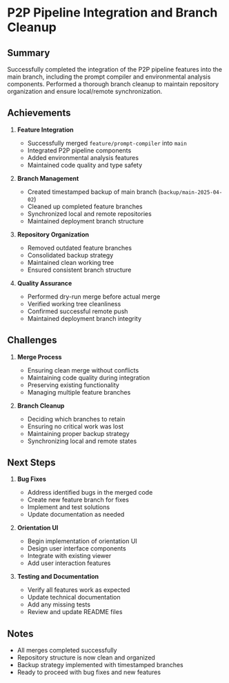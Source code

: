 # P2P Pipeline Integration and Branch Cleanup

## Summary
Successfully completed the integration of the P2P pipeline features into the main branch, including the prompt compiler and environmental analysis components. Performed a thorough branch cleanup to maintain repository organization and ensure local/remote synchronization.

## Achievements

1. **Feature Integration**
   - Successfully merged `feature/prompt-compiler` into `main`
   - Integrated P2P pipeline components
   - Added environmental analysis features
   - Maintained code quality and type safety

2. **Branch Management**
   - Created timestamped backup of main branch (`backup/main-2025-04-02`)
   - Cleaned up completed feature branches
   - Synchronized local and remote repositories
   - Maintained deployment branch structure

3. **Repository Organization**
   - Removed outdated feature branches
   - Consolidated backup strategy
   - Maintained clean working tree
   - Ensured consistent branch structure

4. **Quality Assurance**
   - Performed dry-run merge before actual merge
   - Verified working tree cleanliness
   - Confirmed successful remote push
   - Maintained deployment branch integrity

## Challenges

1. **Merge Process**
   - Ensuring clean merge without conflicts
   - Maintaining code quality during integration
   - Preserving existing functionality
   - Managing multiple feature branches

2. **Branch Cleanup**
   - Deciding which branches to retain
   - Ensuring no critical work was lost
   - Maintaining proper backup strategy
   - Synchronizing local and remote states

## Next Steps

1. **Bug Fixes**
   - Address identified bugs in the merged code
   - Create new feature branch for fixes
   - Implement and test solutions
   - Update documentation as needed

2. **Orientation UI**
   - Begin implementation of orientation UI
   - Design user interface components
   - Integrate with existing viewer
   - Add user interaction features

3. **Testing and Documentation**
   - Verify all features work as expected
   - Update technical documentation
   - Add any missing tests
   - Review and update README files

## Notes
- All merges completed successfully
- Repository structure is now clean and organized
- Backup strategy implemented with timestamped branches
- Ready to proceed with bug fixes and new features 